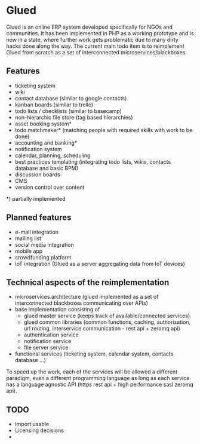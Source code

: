 # Glued
Glued is an online ERP system developed specifically for NGOs and communities. It has been implemented in PHP as a working prototype and is now in a state, where further work gets problematic due to many dirty hacks done along the way. The current main todo item  is to reimplement Glued from scratch as a set of interconnected microservices/blackboxes.



## Features

- ticketing system
- wiki
- contact database (similar to google contacts)
- kanban boards (similar to trello)
- todo lists / checklists (similar to basecamp)
- non-hierarchic file store (tag based hierarchies)
- asset booking system* 
- todo matchmaker* (matching people with required skills with work to be done)
- accounting and banking*
- notification system
- calendar, planning, scheduling
- best practices templating (integrating todo lists, wikis, contacts database and basic BPM)
- discussion boards
- CMS
- version control over content

*) partially implemented

## Planned features

- e-mail integration
- mailing list 
- social media integration
- mobile app
- crowdfunding platform
- IoT integration (Glued as a server aggregating data from IoT devices)

## Technical aspects of the reimplementation

- microservices architecture (glued implemented as a set of interconnected blackboxes communicating over APIs)
- base implementation consisting of
  - glued master service (keeps track of available/connected services)
  - glued common libraries (common functions, caching, authorisation, url routing, interservice communication - rest api + zeromq api)
  - authentication service
  - notification service
  - file server service
- functional services (ticketing system, calendar system, contacts database ...)

To speed up the work, each of the services will be allowed a different paradigm, even a different programming language as long as each service has a language agnostic API (https rest api + high performance sasl zeromq api).

## TODO

 - Import usable
 - Licensing decisions
 - 
